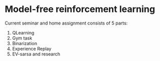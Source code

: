 # Model-free reinforcement learning

Current seminar and home assignment consists of 5 parts:

1. QLearning
2. Gym task 
3. Binarization 
4. Experience Replay
5. EV-sarsa and research
